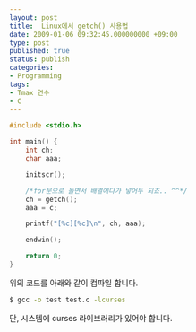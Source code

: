 ```yaml
---
layout: post
title:  Linux에서 getch() 사용법
date: 2009-01-06 09:32:45.000000000 +09:00
type: post
published: true
status: publish
categories:
- Programming
tags:
- Tmax 연수
- C
---
```


```c
#include <stdio.h>

int main() {
    int ch;
    char aaa;

    initscr();

    /*for문으로 돌면서 배열에다가 넣어두 되죠.. ^^*/
    ch = getch();
    aaa = c;

    printf("[%c][%c]\n", ch, aaa);

    endwin();

    return 0;
}
```

위의 코드를 아래와 같이 컴파일 합니다.

```sh
$ gcc -o test test.c -lcurses
```

단, 시스템에 curses 라이브러리가 있어야 합니다.
